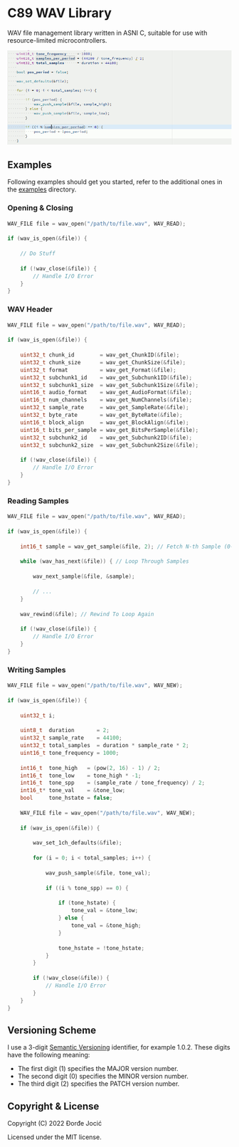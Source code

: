 # C89 WAV Library

WAV file management library written in ASNI C, suitable for use with resource-limited microcontrollers.

![Demo](assets/images/demo.gif)

## Examples

Following examples should get you started, refer to the additional ones in the [examples](./examples) directory.

### Opening & Closing

```c
WAV_FILE file = wav_open("/path/to/file.wav", WAV_READ);

if (wav_is_open(&file)) {
    
    // Do Stuff
    
    if (!wav_close(&file)) {
        // Handle I/O Error
    }
}
```

### WAV Header

```c
WAV_FILE file = wav_open("/path/to/file.wav", WAV_READ);

if (wav_is_open(&file)) {
    
    uint32_t chunk_id        = wav_get_ChunkID(&file);
    uint32_t chunk_size      = wav_get_ChunkSize(&file);
    uint32_t format          = wav_get_Format(&file);
    uint32_t subchunk1_id    = wav_get_Subchunk1ID(&file);
    uint32_t subchunk1_size  = wav_get_Subchunk1Size(&file);
    uint16_t audio_format    = wav_get_AudioFormat(&file);
    uint16_t num_channels    = wav_get_NumChannels(&file);
    uint32_t sample_rate     = wav_get_SampleRate(&file);
    uint32_t byte_rate       = wav_get_ByteRate(&file);
    uint16_t block_align     = wav_get_BlockAlign(&file);
    uint16_t bits_per_sample = wav_get_BitsPerSample(&file);
    uint32_t subchunk2_id    = wav_get_Subchunk2ID(&file);
    uint32_t subchunk2_size  = wav_get_Subchunk2Size(&file);
    
    if (!wav_close(&file)) {
        // Handle I/O Error
    }
}
```

### Reading Samples

```c
WAV_FILE file = wav_open("/path/to/file.wav", WAV_READ);

if (wav_is_open(&file)) {
    
    int16_t sample = wav_get_sample(&file, 2); // Fetch N-th Sample (0-Indexed)
    
    while (wav_has_next(&file)) { // Loop Through Samples
        
        wav_next_sample(&file, &sample);
        
        // ...
    }
    
    wav_rewind(&file); // Rewind To Loop Again
    
    if (!wav_close(&file)) {
        // Handle I/O Error
    }
}
```

### Writing Samples

```c
WAV_FILE file = wav_open("/path/to/file.wav", WAV_NEW);

if (wav_is_open(&file)) {
    
    uint32_t i;
    
    uint8_t  duration       = 2;
    uint32_t sample_rate    = 44100;
    uint32_t total_samples  = duration * sample_rate * 2;
    uint16_t tone_frequency = 1000;
    
    int16_t  tone_high   = (pow(2, 16) - 1) / 2;
    int16_t  tone_low    = tone_high * -1;
    int16_t  tone_spp    = (sample_rate / tone_frequency) / 2;
    int16_t* tone_val    = &tone_low;
    bool     tone_hstate = false;
    
    WAV_FILE file = wav_open("/path/to/file.wav", WAV_NEW);
    
    if (wav_is_open(&file)) {
        
        wav_set_1ch_defaults(&file);
        
        for (i = 0; i < total_samples; i++) {
            
            wav_push_sample(&file, tone_val);
            
            if ((i % tone_spp) == 0) {
                
                if (tone_hstate) {
                    tone_val = &tone_low;
                } else {
                    tone_val = &tone_high;
                }
                
                tone_hstate = !tone_hstate;
            }
        }
        
        if (!wav_close(&file)) {
            // Handle I/O Error
        }
    }
}
```

## Versioning Scheme

I use a 3-digit [Semantic Versioning](https://semver.org/spec/v2.0.0.html) identifier, for example 1.0.2. These digits have the following meaning:

*   The first digit (1) specifies the MAJOR version number.
*   The second digit (0) specifies the MINOR version number.
*   The third digit (2) specifies the PATCH version number.

## Copyright & License

Copyright (C) 2022 Đorđe Jocić

Licensed under the MIT license.

